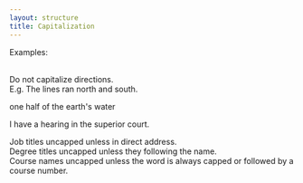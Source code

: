 ```yaml
---
layout: structure
title: Capitalization
---
```

Examples:  
<br>  

Do not capitalize directions.  
E.g. The lines ran north and south.  

one half of the earth's water  

I have a hearing in the superior court.  

Job titles uncapped unless in direct address.  
Degree titles uncapped unless they following the name.  
Course names uncapped unless the word is always capped or followed by a course number.  








